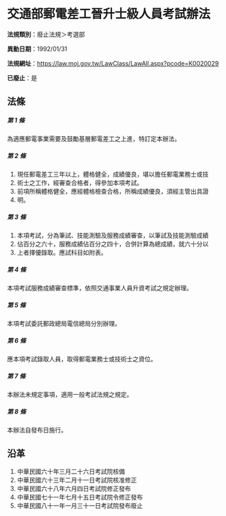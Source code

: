 # 交通部郵電差工晉升士級人員考試辦法

**法規類別**：廢止法規＞考選部

**異動日期**：1992/01/31  

**法規網址**：https://law.moj.gov.tw/LawClass/LawAll.aspx?pcode=K0020029

**已廢止**：是



## 法條
##### 第 1 條
為適應郵電事業需要及鼓勵基層郵電差工之上進，特訂定本辦法。

##### 第 2 條
1. 現任郵電差工三年以上，體格健全，成績優良，堪以擔任郵電業務士或技
1. 術士之工作，經審查合格者，得參加本項考試。
1. 前項所稱體格健全，應經體格檢查合格，所稱成績優良，須經主管出具證
1. 明。

##### 第 3 條
1. 本項考試，分為筆試、技能測驗及服務成績審查，以筆試及技能測驗成績
1. 佔百分之六十，服務成績佔百分之四十，合併計算為總成績，就六十分以
1. 上者擇優錄取。應試科目如附表。

##### 第 4 條
本項考試服務成績審查標準，依照交通事業人員升資考試之規定辦理。

##### 第 5 條
本項考試委託郵政總局電信總局分別辦理。

##### 第 6 條
應本項考試錄取人員，取得郵電業務士或技術士之資位。

##### 第 7 條
本辦法未規定事項，適用一般考試法規之規定。

##### 第 8 條
本辦法自發布日施行。

## 沿革
1. 中華民國六十年三月二十六日考試院核備
1. 中華民國六十三年二月十一日考試院核准修正
1. 中華民國六十八年六月四日考試院修正發布
1. 中華民國七十一年七月十五日考試院令修正發布
1. 中華民國八十一年一月三十一日考試院發布廢止
